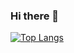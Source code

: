 ### Hi there 👋

[![Top Langs](https://github-readme-stats.vercel.app/api/top-langs/?username=boriskhalkov&layout=compact)](https://github.com/boriskhalkov/github-readme-stats)

<!--
**BorisKhalkov/BorisKhalkov** is a ✨ _special_ ✨ repository because its `README.md` (this file) appears on your GitHub profile.

Here are some ideas to get you started:

- 🔭 I’m currently working on ...
- 🌱 I’m currently learning ...
- 👯 I’m looking to collaborate on ...
- 🤔 I’m looking for help with ...
- 💬 Ask me about ...
- 📫 How to reach me: ...
- 😄 Pronouns: ...
- ⚡ Fun fact: ...
-->
